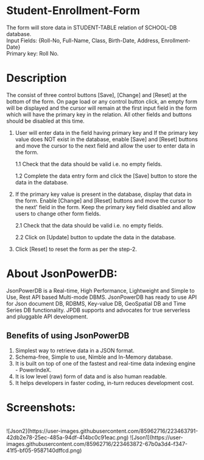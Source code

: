 # Student-Enrollment-Form
The form will store data in STUDENT-TABLE relation of SCHOOL-DB database.<br>
Input Fields: {Roll-No, Full-Name, Class, Birth-Date, Address, Enrollment-Date}<br>
Primary key: Roll No.
<h1>Description</h1>
The consist of three control buttons [Save], [Change] and [Reset] at the bottom of the form. On page load or any control button click, an empty form will be displayed and the cursor will remain at the first input field in the form which will have the primary key in the relation. All other fields and buttons should be disabled at this time.

1. User will enter data in the field having primary key and If the primary key value does NOT exist in the database, enable [Save] and [Reset] buttons and move the cursor to the next field and allow the user to enter data in the form.

    1.1 Check that the data should be valid i.e. no empty fields.

    1.2 Complete the data entry form and click the [Save] button to store the data in the database.

2. If the primary key value is present in the database, display that data in the form. Enable [Change] and [Reset] buttons and move the cursor to the next' field in the form. Keep the primary key field disabled and allow users to change other form fields.

    2.1 Check that the data should be valid i.e. no empty fields.

    2.2 Click on [Update] button to update the data in the database.

3. Click [Reset] to reset the form as per the step-2.

<h1>About JsonPowerDB:</h1>
JsonPowerDB is a Real-time, High Performance, Lightweight and Simple to Use, Rest API based Multi-mode DBMS. JsonPowerDB has ready to use API for Json document DB, RDBMS, Key-value DB, GeoSpatial DB and Time Series DB functionality. JPDB supports and advocates for true serverless and pluggable API development.

<h2>Benefits of using JsonPowerDB</h2>

1. Simplest way to retrieve data in a JSON format.
2. Schema-free, Simple to use, Nimble and In-Memory database.
3. It is built on top of one of the fastest and real-time data indexing engine - PowerIndeX.
4. It is low level (raw) form of data and is also human readable.
5. It helps developers in faster coding, in-turn reduces development cost.

<h1>Screenshots:</h1>
<br>
![Json2](https://user-images.githubusercontent.com/85962716/223463791-42db2e78-25ec-485a-94df-414bc0c91eac.png)
![Json1](https://user-images.githubusercontent.com/85962716/223463872-67b0a3d4-f347-41f5-bf05-9587140dffcd.png)



